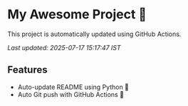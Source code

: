 # My Awesome Project 🚀

This project is automatically updated using GitHub Actions.

_Last updated: 2025-07-17 15:17:47 IST_

## Features
- Auto-update README using Python 🐍
- Auto Git push with GitHub Actions 🤖
